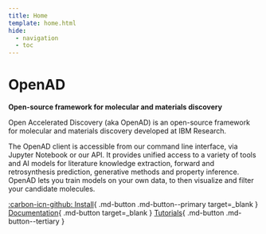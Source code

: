 ```yaml
---
title: Home
template: home.html
hide:
  - navigation
  - toc
---
```


# OpenAD

**Open-source framework for molecular and materials discovery**

Open Accelerated Discovery (aka OpenAD) is an open-source framework for molecular and materials discovery developed at IBM Research.

The OpenAD client is accessible from our command line interface, via Jupyter Notebook or our API. It provides unified access to a variety of tools and AI models for literature knowledge extraction, forward and retrosynthesis prediction, generative methods and property inference. OpenAD lets you train models on your own data, to then visualize and filter your candidate molecules.

[:carbon-icn-github: Install](https://github.com/acceleratedscience/openad-toolkit){ .md-button .md-button--primary target=_blank }
[Documentation](https://acceleratedscience.github.io/openad-docs/){ .md-button target=_blank }
[Tutorials](/blog/category/tutorials/){ .md-button .md-button--tertiary }